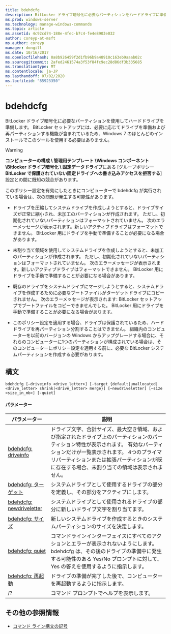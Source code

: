 ```yaml
---
title: bdehdcfg
description: BitLocker ドライブ暗号化に必要なパーティションをハードドライブに準備する bdehdcfg コマンドのリファレンス記事です。
ms.prod: windows-server
ms.technology: manage-windows-commands
ms.topic: article
ms.assetid: 4c92cd74-188e-4fec-b7c4-fe4e8903e032
author: coreyp-at-msft
ms.author: coreyp
manager: dongill
ms.date: 10/16/2017
ms.openlocfilehash: 0a8b926459f2d1fb96b9a48910c163eb9aaab02c
ms.sourcegitcommit: 2afed2461574a3f53f84fc9ec28d86df3b335685
ms.translationtype: MT
ms.contentlocale: ja-JP
ms.lasthandoff: 07/02/2020
ms.locfileid: "85923350"
---
```

# <a name="bdehdcfg"></a>bdehdcfg

BitLocker ドライブ暗号化に必要なパーティションを使用してハードドライブを準備します。 BitLocker セットアップには、必要に応じてドライブを準備および再パーティションする機能が含まれているため、Windows 7 のほとんどのインストールでこのツールを使用する必要はありません。

> [!WARNING]
> **コンピューターの構成 \ 管理用テンプレート \Windows コンポーネント \Bitlocker ドライブ暗号化 \ 固定データドライブ**にある [グループポリシー **BitLocker で保護されていない固定ドライブへの書き込みアクセスを拒否する**] 設定との間に既知の競合があります。
>
>このポリシー設定を有効にしたときにコンピューターで bdehdcfg が実行されている場合は、次の問題が発生する可能性があります。
>
>- ドライブを圧縮してシステムドライブを作成しようとすると、ドライブサイズが正常に縮小され、未加工のパーティションが作成されます。 ただし、初期化されていないパーティションはフォーマットされていません。 次のエラーメッセージが表示されます。新しいアクティブドライブはフォーマットできません。 BitLocker 用にドライブを手動で準備することが必要になる場合があります。
>
>- 未割り当て領域を使用してシステムドライブを作成しようとすると、未加工のパーティションが作成されます。 ただし、初期化されていないパーティションはフォーマットされていません。 次のエラーメッセージが表示されます。新しいアクティブドライブはフォーマットできません。 BitLocker 用にドライブを手動で準備することが必要になる場合があります。
>
>- 既存のドライブをシステムドライブにマージしようとすると、システムドライブを作成するために必要なブートファイルがターゲットドライブにコピーされません。 次のエラーメッセージが表示されます: BitLocker セットアップでブートファイルをコピーできませんでした。 BitLocker 用にドライブを手動で準備することが必要になる場合があります。
>
>- このポリシー設定を適用する場合、ドライブは保護されているため、ハードドライブを再パーティション分割することはできません。 組織内のコンピューターを以前のバージョンの Windows からアップグレードする場合に、それらのコンピューターに1つのパーティションが構成されている場合は、そのコンピューターにポリシー設定を適用する前に、必要な BitLocker システムパーティションを作成する必要があります。

## <a name="syntax"></a>構文

```
bdehdcfg [–driveinfo <drive_letter>] [-target {default|unallocated|<drive_letter> shrink|<drive_letter> merge}] [–newdriveletter] [–size <size_in_mb>] [-quiet]
```

#### <a name="parameters"></a>パラメーター

| パラメーター | 説明 |
| --------- |----------- |
| [bdehdcfg: driveinfo](bdehdcfg-driveinfo.md) | ドライブ文字、合計サイズ、最大空き領域、および指定されたドライブ上のパーティションのパーティション特性が表示されます。 有効なパーティションだけが一覧表示されます。 4つのプライマリパーティションまたは拡張パーティションが既に存在する場合、未割り当ての領域は表示されません。 |
| [bdehdcfg: ターゲット](bdehdcfg-target.md) | システムドライブとして使用するドライブの部分を定義し、その部分をアクティブにします。 |
| [bdehdcfg: newdriveletter](bdehdcfg-newdriveletter.md) | システムドライブとして使用されるドライブの部分に新しいドライブ文字を割り当てます。 |
| [bdehdcfg: サイズ](bdehdcfg-size.md) | 新しいシステムドライブを作成するときのシステムパーティションのサイズを決定します。 |
| [bdehdcfg: quiet](bdehdcfg-quiet.md) | コマンドラインインターフェイスにすべてのアクションとエラーが表示されないようにします。 bdehdcfg は、その後のドライブの準備中に発生する可能性のある Yes/No プロンプトに対して、Yes の答えを使用するように指示します。 |
| [bdehdcfg: 再起動](bdehdcfg-restart.md) | ドライブの準備が完了した後で、コンピューターを再起動するように指示します。 |
| /? | コマンド プロンプトでヘルプを表示します。 |

## <a name="additional-references"></a>その他の参照情報

- [コマンド ライン構文の記号](command-line-syntax-key.md)
